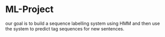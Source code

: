 # ML-Project
our goal is to build a sequence labelling system using HMM and then use the system to predict tag sequences for new sentences.
